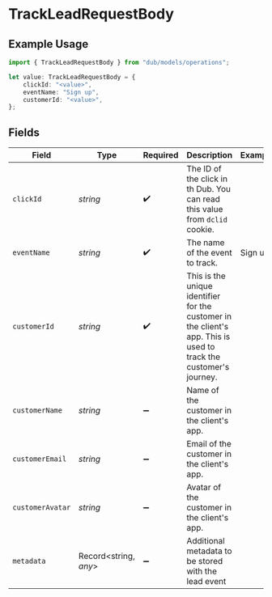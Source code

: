 # TrackLeadRequestBody

## Example Usage

```typescript
import { TrackLeadRequestBody } from "dub/models/operations";

let value: TrackLeadRequestBody = {
    clickId: "<value>",
    eventName: "Sign up",
    customerId: "<value>",
};
```

## Fields

| Field                                                                                                             | Type                                                                                                              | Required                                                                                                          | Description                                                                                                       | Example                                                                                                           |
| ----------------------------------------------------------------------------------------------------------------- | ----------------------------------------------------------------------------------------------------------------- | ----------------------------------------------------------------------------------------------------------------- | ----------------------------------------------------------------------------------------------------------------- | ----------------------------------------------------------------------------------------------------------------- |
| `clickId`                                                                                                         | *string*                                                                                                          | :heavy_check_mark:                                                                                                | The ID of the click in th Dub. You can read this value from `dclid` cookie.                                       |                                                                                                                   |
| `eventName`                                                                                                       | *string*                                                                                                          | :heavy_check_mark:                                                                                                | The name of the event to track.                                                                                   | Sign up                                                                                                           |
| `customerId`                                                                                                      | *string*                                                                                                          | :heavy_check_mark:                                                                                                | This is the unique identifier for the customer in the client's app. This is used to track the customer's journey. |                                                                                                                   |
| `customerName`                                                                                                    | *string*                                                                                                          | :heavy_minus_sign:                                                                                                | Name of the customer in the client's app.                                                                         |                                                                                                                   |
| `customerEmail`                                                                                                   | *string*                                                                                                          | :heavy_minus_sign:                                                                                                | Email of the customer in the client's app.                                                                        |                                                                                                                   |
| `customerAvatar`                                                                                                  | *string*                                                                                                          | :heavy_minus_sign:                                                                                                | Avatar of the customer in the client's app.                                                                       |                                                                                                                   |
| `metadata`                                                                                                        | Record<string, *any*>                                                                                             | :heavy_minus_sign:                                                                                                | Additional metadata to be stored with the lead event                                                              |                                                                                                                   |